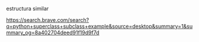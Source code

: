 
estructura similar

https://search.brave.com/search?q=python+superclass+subclass+example&source=desktop&summary=1&summary_og=8a402704deed91f19d9f7d

